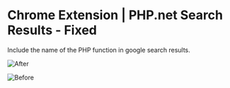# Chrome Extension | PHP.net Search Results - Fixed

Include the name of the PHP function in google search results.

![After](https://user-images.githubusercontent.com/12996081/42403662-bcc1f246-8150-11e8-8d3b-eff0f5078ec8.png)

![Before](https://user-images.githubusercontent.com/12996081/42403663-be0e9082-8150-11e8-9f27-dde7c3bdfb6b.png)
